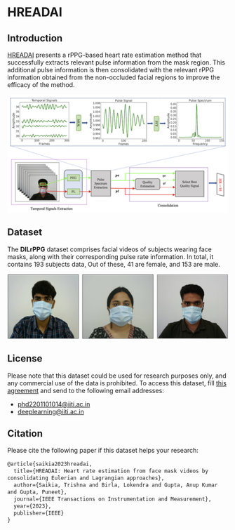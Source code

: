 # HREADAI

## Introduction
[HREADAI](https://ieeexplore.ieee.org/stamp/stamp.jsp?arnumber=10322664) presents a rPPG-based heart rate estimation method that successfully extracts relevant pulse information from the mask region. This additional pulse information is then consolidated with the relevant rPPG information obtained from the non-occluded facial regions to improve the efficacy of the method.

![HREADAI Method](./Figures/method.png)

## Dataset
The **DILrPPG** dataset comprises facial videos of subjects wearing face masks, along with their corresponding pulse rate information. In total, it contains 193 subjects data, Out of these, 41 are female, and 153 are male.

![Data Samples](./Figures/Data_samples.png)

## License

Please note that this dataset could be used for research purposes only, and any commercial use of the data is prohibited. To access this dataset, fill [this agreement](https://drive.google.com/file/d/1LErQYGR528b0rxjcgD0mpAliZ1QMS3H1/view?usp=sharing) and send to the following email addresses:
* phd2201101014@iiti.ac.in
* deeplearning@iiti.ac.in 

## Citation

Please cite the following paper if this dataset helps your research:

    @article{saikia2023hreadai,
      title={HREADAI: Heart rate estimation from face mask videos by consolidating Eulerian and Lagrangian approaches},
      author={Saikia, Trishna and Birla, Lokendra and Gupta, Anup Kumar and Gupta, Puneet},
      journal={IEEE Transactions on Instrumentation and Measurement},
      year={2023},
      publisher={IEEE}
    }

